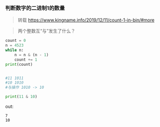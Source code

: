 ### 判断数字的二进制1的数量

> 转载 https://www.kingname.info/2019/12/11/count-1-in-bin/#more

> 两个整数互“与”发生了什么？

```python
count = 0
n = 4523
while n:
    n = n & (n - 1)
    count += 1
print(count)


#11 1011
#10 1010
#与操作 1010 -> 10

print(11 & 10)
```

out:

```shell
7
10
```

